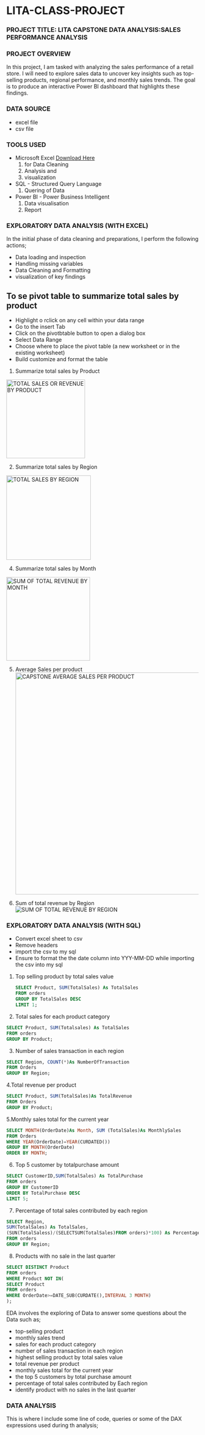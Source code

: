 # LITA-CLASS-PROJECT

### PROJECT TITLE: LITA CAPSTONE DATA ANALYSIS:SALES PERFORMANCE ANALYSIS

### PROJECT OVERVIEW
 In this project, I am tasked with analyzing the sales performance of a retail store. I will need to explore sales data to uncover key insights such as top-selling products, regional performance, and monthly sales trends. The goal is to produce an interactive Power BI dashboard that highlights these findings.

### DATA SOURCE
- excel file
- csv file

### TOOLS USED
- Microsoft Excel [Download Here](https://www.microsoft.com)
  1. for Data Cleaning
  2. Analysis and
  3. visualization
- SQL - Structured Query Language
  1. Quering of Data
- Power BI - Power Business Intelligent
  1. Data visualisation
  2.  Report
   
### EXPLORATORY DATA ANALYSIS (WITH EXCEL)
In the initial phase of data cleaning and preparations, I perform the following actions;
  - Data loading and inspection
  - Handling missing variables
  - Data Cleaning and Formatting
  - visualization of key findings
## To se pivot table to summarize total sales by product
- Highlight o rclick on any cell within your data range
- Go to the insert Tab
- Click on the pivotbtable button to open a dialog box
- Select Data Range
- Choose where to place the pivot table (a new worksheet or in the existing worksheet)
- Build customize and format the table

 1. Summarize total sales by Product
   <img width="206" alt="TOTAL SALES OR REVENUE BY PRODUCT" src="https://github.com/user-attachments/assets/e0b16da2-31fe-4ccc-ad01-e54a09fa6d40">

2. Summarize total sales by Region
  <img width="221" alt="TOTAL SALES BY REGION" src="https://github.com/user-attachments/assets/909f8f96-994c-44b3-9014-1df8a9270b12">

4. Summarize total sales by Month   
<img width="219" alt="SUM OF TOTAL REVENUE BY MONTH" src="https://github.com/user-attachments/assets/a4c72763-3507-424d-9485-92339d414fe2">

5. Average Sales per product
   <img width="581" alt="CAPSTONE AVERAGE SALES PER PRODUCT" src="https://github.com/user-attachments/assets/cc4835b7-a9dd-4827-bf37-720bbfdf0729">

6. Sum of total revenue by Region  
![SUM OF TOTAL REVENUE BY REGION](https://github.com/user-attachments/assets/3eaa5f71-eb29-4214-b85c-13709dbbd48e)




### EXPLORATORY DATA ANALYSIS (WITH SQL)
 - Convert excel sheet to csv
 - Remove headers
 - import the csv to my sql
 - Ensure to format the the date column into YYY-MM-DD while importing the csv into my sql
1. Top selling product by total sales value
   ``` SQL
   SELECT Product, SUM(TotalSales) As TotalSales
   FROM orders
   GROUP BY TotalSales DESC
   LIMIT 1;
   ```
 2. Total sales for each product category  

 ```SQL
SELECT Product, SUM(Totalsales) As TotalSales
FROM orders
GROUP BY Product;

```
3. Number of sales transaction in each region
 ```SQL
SELECT Region, COUNT(*)As NumberOfTransaction
FROM Orders
GROUP BY Region;
```
4.Total revenue per product

```SQL
SELECT Product, SUM(TotalSales)As TotalRevenue
FROM Orders
GROUP BY Product;
```
5.Monthly sales total for the current year

```sql
SELECT MONTH(OrderDate)As Month, SUM (TotalSales)As MonthlySales
FROM Orders
WHERE YEAR(OrderDate)=YEAR(CURDATED())
GROUP BY MONTH(OrderDate)
ORDER BY MONTH;
```

6. Top 5 customer by totalpurchase amount

```SQL
SELECT CustomerID,SUM(TotalSales) As TotalPurchase
FROM orders
GROUP BY CustomerID
ORDER BY TotalPurchase DESC
LIMIT 5;
```

7. Percentage of total sales contributed by each region
```SQL
SELECT Region,
SUM(TotalSales) As TotalSales,
(SUN(TotalSaless)/(SELECTSUM(TotalSales)FROM orders)*100) As PercentageOfTotalSales
FROM orders
GROUP BY Region;
```
8. Products with no sale in the last quarter
```SQL
SELECT DISTINCT Product
FROM orders
WHERE Product NOT IN(
SELECT Product
FROM orders
WHERE OrderDate>=DATE_SUB(CURDATE(),INTERVAL 3 MONTH)
);
```   
EDA involves the exploring of Data to answer some questions about the Data such as;
- top-selling product
- monthly sales trend
- sales for each product category
- number of sales transaction in each region
- highest selling product by total sales value
- total revenue per product
- monthly sales total for the current year
- the top 5 customers by total purchase amount
- percentage of total sales contributed by Each region
- identify product with no sales in the last quarter

### DATA ANALYSIS
This is where I include some line of code, queries or some of the DAX expressions used during th analysis;

     

   
   
